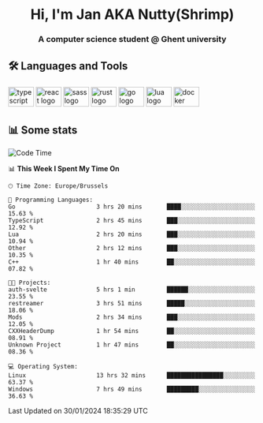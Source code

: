 <h1 align="center">Hi, I'm Jan AKA Nutty(Shrimp)</h1>
<h3 align="center">A computer science student @ Ghent university</h3>

<h2 align="left">🛠️ Languages and Tools</h2>

###

<div align="left">
  <img src="https://cdn.jsdelivr.net/gh/devicons/devicon/icons/typescript/typescript-original.svg" height="40" width="52" alt="typescript logo"  />
  <img src="https://cdn.jsdelivr.net/gh/devicons/devicon/icons/react/react-original.svg" height="40" width="52" alt="react logo"  />
  <img src="https://cdn.jsdelivr.net/gh/devicons/devicon/icons/sass/sass-original.svg" height="40" width="52" alt="sass logo"  />
  <img src="https://cdn.jsdelivr.net/gh/devicons/devicon/icons/rust/rust-plain.svg" height="40" width="52" alt="rust logo"  />
  <img src="https://cdn.jsdelivr.net/gh/devicons/devicon/icons/go/go-original.svg" height="40" width="52" alt="go logo"  />
  <img src="https://cdn.jsdelivr.net/gh/devicons/devicon/icons/lua/lua-original.svg" height="40" width="52" alt="lua logo"  />
  <img src="https://cdn.jsdelivr.net/gh/devicons/devicon/icons/docker/docker-original.svg" height="40" width="52" alt="docker logo"  />
</div>

<h2>📊 Some stats</h2>

<!--START_SECTION:waka-->
![Code Time](http://img.shields.io/badge/Code%20Time-4%2C176%20hrs%2058%20mins-blue)

📊 **This Week I Spent My Time On** 

```text
🕑︎ Time Zone: Europe/Brussels

💬 Programming Languages: 
Go                       3 hrs 20 mins       ████░░░░░░░░░░░░░░░░░░░░░   15.63 % 
TypeScript               2 hrs 45 mins       ███░░░░░░░░░░░░░░░░░░░░░░   12.92 % 
Lua                      2 hrs 20 mins       ███░░░░░░░░░░░░░░░░░░░░░░   10.94 % 
Other                    2 hrs 12 mins       ███░░░░░░░░░░░░░░░░░░░░░░   10.35 % 
C++                      1 hr 40 mins        ██░░░░░░░░░░░░░░░░░░░░░░░   07.82 % 

🐱‍💻 Projects: 
auth-svelte              5 hrs 1 min         ██████░░░░░░░░░░░░░░░░░░░   23.55 % 
restreamer               3 hrs 51 mins       █████░░░░░░░░░░░░░░░░░░░░   18.06 % 
Mods                     2 hrs 34 mins       ███░░░░░░░░░░░░░░░░░░░░░░   12.05 % 
CXXHeaderDump            1 hr 54 mins        ██░░░░░░░░░░░░░░░░░░░░░░░   08.91 % 
Unknown Project          1 hr 47 mins        ██░░░░░░░░░░░░░░░░░░░░░░░   08.36 % 

💻 Operating System: 
Linux                    13 hrs 32 mins      ████████████████░░░░░░░░░   63.37 % 
Windows                  7 hrs 49 mins       █████████░░░░░░░░░░░░░░░░   36.63 % 
```


 Last Updated on 30/01/2024 18:35:29 UTC
<!--END_SECTION:waka-->
